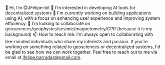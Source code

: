 👋 Hi, I’m @JFelipe-bit
👀 I’m interested in developing AI tools for decentralized systems
🌱 I'm currently working on building applications using AI, with a focus on enhancing user experience and improving system efficiency.
💞️ I’m looking to collaborate on geosicences/geophysics/sesimic/magnetometry/GPR (because it is my background)
📫 How to reach me: I'm always open to collaborating with like-minded individuals who share my interests and passion. If you're working on something related to geosciences or decentralized systems, I'd be glad to see how we can work together. Feel free to reach out to me via email at jfelipe.barradas@gmail.com.

